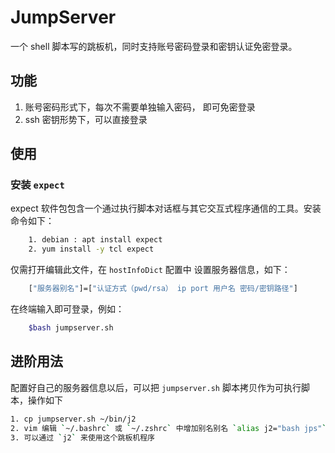 # JumpServer

一个 shell 脚本写的跳板机，同时支持账号密码登录和密钥认证免密登录。

## 功能

1. 账号密码形式下，每次不需要单独输入密码， 即可免密登录
2. ssh 密钥形势下，可以直接登录

## 使用

### 安装 `expect`

expect 软件包包含一个通过执行脚本对话框与其它交互式程序通信的工具。安装命令如下：

```bash
    1. debian : apt install expect
    2. yum install -y tcl expect
```

仅需打开编辑此文件，在 `hostInfoDict` 配置中 设置服务器信息，如下：
```bash
    ["服务器别名"]=["认证方式（pwd/rsa） ip port 用户名 密码/密钥路径"]
```

在终端输入即可登录，例如：
```bash
    $bash jumpserver.sh
```

## 进阶用法

配置好自己的服务器信息以后，可以把 `jumpserver.sh` 脚本拷贝作为可执行脚本，操作如下

```bash
1. cp jumpserver.sh ~/bin/j2
2. vim 编辑 `~/.bashrc` 或 `~/.zshrc` 中增加别名别名 `alias j2="bash jps"`
3. 可以通过 `j2` 来使用这个跳板机程序
```

